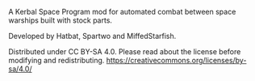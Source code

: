 A Kerbal Space Program mod for automated combat between space warships built with stock parts.

Developed by Hatbat, Spartwo and MiffedStarfish.

Distributed under CC BY-SA 4.0. Please read about the license before modifying and redistributing.
https://creativecommons.org/licenses/by-sa/4.0/
